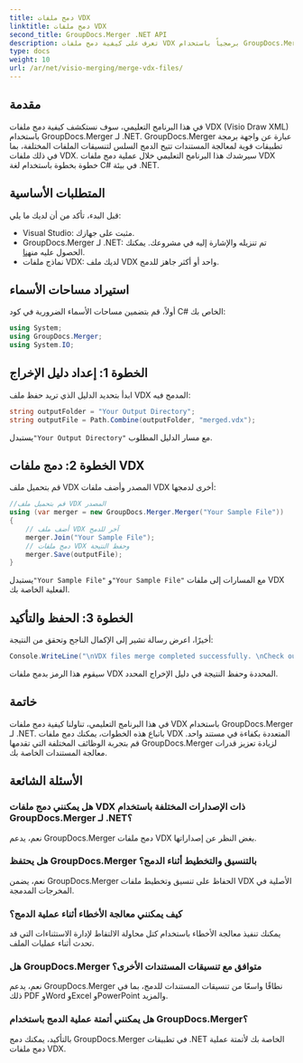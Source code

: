 ```yaml
---
title: دمج ملفات VDX
linktitle: دمج ملفات VDX
second_title: GroupDocs.Merger .NET API
description: تعرف على كيفية دمج ملفات VDX برمجياً باستخدام GroupDocs.Merger لـ .NET. يوفر هذا البرنامج التعليمي دليلاً خطوة بخطوة.
type: docs
weight: 10
url: /ar/net/visio-merging/merge-vdx-files/
---
```

## مقدمة
في هذا البرنامج التعليمي، سوف نستكشف كيفية دمج ملفات VDX (Visio Draw XML) باستخدام GroupDocs.Merger لـ .NET. GroupDocs.Merger عبارة عن واجهة برمجة تطبيقات قوية لمعالجة المستندات تتيح الدمج السلس لتنسيقات الملفات المختلفة، بما في ذلك ملفات VDX. سيرشدك هذا البرنامج التعليمي خلال عملية دمج ملفات VDX خطوة بخطوة باستخدام لغة C# في بيئة .NET.
## المتطلبات الأساسية
قبل البدء، تأكد من أن لديك ما يلي:
- Visual Studio: مثبت على جهازك.
-  GroupDocs.Merger لـ .NET: تم تنزيله والإشارة إليه في مشروعك. يمكنك الحصول عليه من[هنا](https://releases.groupdocs.com/merger/net/).
- نماذج ملفات VDX: لديك ملف VDX واحد أو أكثر جاهز للدمج.

## استيراد مساحات الأسماء
أولاً، قم بتضمين مساحات الأسماء الضرورية في كود C# الخاص بك:
```csharp
using System; 
using GroupDocs.Merger;
using System.IO;
```
## الخطوة 1: إعداد دليل الإخراج
ابدأ بتحديد الدليل الذي تريد حفظ ملف VDX المدمج فيه:
```csharp
string outputFolder = "Your Output Directory";
string outputFile = Path.Combine(outputFolder, "merged.vdx");
```
 يستبدل`"Your Output Directory"` مع مسار الدليل المطلوب.
## الخطوة 2: دمج ملفات VDX
قم بتحميل ملف VDX المصدر وأضف ملفات VDX أخرى لدمجها:
```csharp
//قم بتحميل ملف VDX المصدر
using (var merger = new GroupDocs.Merger.Merger("Your Sample File"))
{
    // أضف ملف VDX آخر للدمج
    merger.Join("Your Sample File");
    // دمج ملفات VDX وحفظ النتيجة
    merger.Save(outputFile);
}
```
 يستبدل`"Your Sample File"` و`"Your Sample File"` مع المسارات إلى ملفات VDX الفعلية الخاصة بك.
## الخطوة 3: الحفظ والتأكيد
أخيرًا، اعرض رسالة تشير إلى الإكمال الناجح وتحقق من النتيجة:
```csharp
Console.WriteLine("\nVDX files merge completed successfully. \nCheck output in {0}", outputFolder);
```
سيقوم هذا الرمز بدمج ملفات VDX المحددة وحفظ النتيجة في دليل الإخراج المحدد.

## خاتمة
في هذا البرنامج التعليمي، تناولنا كيفية دمج ملفات VDX باستخدام GroupDocs.Merger لـ .NET. باتباع هذه الخطوات، يمكنك دمج ملفات VDX المتعددة بكفاءة في مستند واحد. قم بتجربة الوظائف المختلفة التي تقدمها GroupDocs.Merger لزيادة تعزيز قدرات معالجة المستندات الخاصة بك.

## الأسئلة الشائعة
### هل يمكنني دمج ملفات VDX ذات الإصدارات المختلفة باستخدام GroupDocs.Merger لـ .NET؟
نعم، يدعم GroupDocs.Merger دمج ملفات VDX بغض النظر عن إصداراتها.
### هل يحتفظ GroupDocs.Merger بالتنسيق والتخطيط أثناء الدمج؟
نعم، يضمن GroupDocs.Merger الحفاظ على تنسيق وتخطيط ملفات VDX الأصلية في المخرجات المدمجة.
### كيف يمكنني معالجة الأخطاء أثناء عملية الدمج؟
يمكنك تنفيذ معالجة الأخطاء باستخدام كتل محاولة الالتقاط لإدارة الاستثناءات التي قد تحدث أثناء عمليات الملف.
### هل GroupDocs.Merger متوافق مع تنسيقات المستندات الأخرى؟
نعم، يدعم GroupDocs.Merger نطاقًا واسعًا من تنسيقات المستندات للدمج، بما في ذلك PDF وWord وExcel وPowerPoint والمزيد.
### هل يمكنني أتمتة عملية الدمج باستخدام GroupDocs.Merger؟
بالتأكيد، يمكنك دمج GroupDocs.Merger في تطبيقات .NET الخاصة بك لأتمتة عملية دمج ملفات VDX.